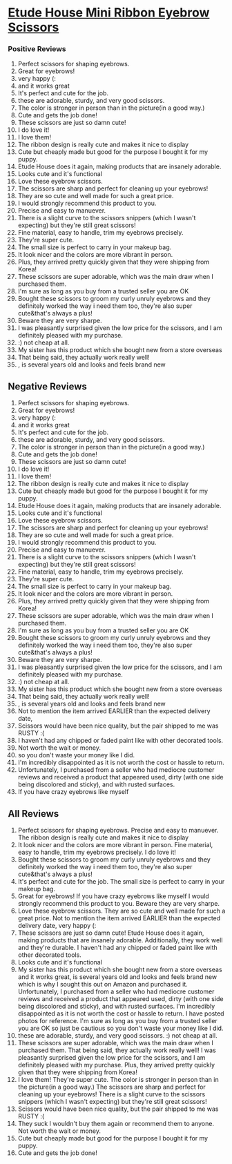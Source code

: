 # [Etude House Mini Ribbon Eyebrow Scissors](https://products.checkmycream.com/products/Etude-House-Mini-Ribbon-Eyebrow-Scissors.html)

### Positive Reviews

<ol>
      <li>Perfect scissors for shaping eyebrows.</li>
      <li>Great for eyebrows!</li>
      <li>very happy (:</li>
      <li>and it works great</li>
      <li>It&#x27;s perfect and cute for the job.</li>
      <li>these are adorable, sturdy, and very good scissors.</li>
      <li>The color is stronger in person than in the picture(in a good way.)</li>
      <li>Cute and gets the job done!</li>
      <li>These scissors are just so damn cute!</li>
      <li>I do love it!</li>
      <li>I love them!</li>
      <li>The ribbon design is really cute and makes it nice to display</li>
      <li>Cute but cheaply made but good for the purpose I bought it for my puppy.</li>
      <li>Etude House does it again, making products that are insanely adorable.</li>
      <li>Looks cute and it&#x27;s functional</li>
      <li>Love these eyebrow scissors.</li>
      <li>The scissors are sharp and perfect for cleaning up your eyebrows!</li>
      <li>They are so cute and well made for such a great price.</li>
      <li>I would strongly recommend this product to you.</li>
      <li>Precise and easy to manuever.</li>
      <li>There is a slight curve to the scissors snippers (which I wasn&#x27;t expecting) but they&#x27;re still great scissors!</li>
      <li>Fine material, easy to handle, trim my eyebrows precisely.</li>
      <li>They&#x27;re super cute.</li>
      <li>The small size is perfect to carry in your makeup bag.</li>
      <li>It look nicer and the colors are more vibrant in person.</li>
      <li>Plus, they arrived pretty quickly given that they were shipping from Korea!</li>
      <li>These scissors are super adorable, which was the main draw when I purchased them.</li>
      <li>I&#x27;m sure as long as you buy from a trusted seller you are OK</li>
      <li>Bought these scissors to groom my curly unruly eyebrows and they definitely worked the way i need them too, they&#x27;re also super cute&amp;that&#x27;s always a plus!</li>
      <li>Beware they are very sharpe.</li>
      <li>I was pleasantly surprised given the low price for the scissors, and I am definitely pleased with my purchase.</li>
      <li>:) not cheap at all.</li>
      <li>My sister has this product which she bought new from a store overseas</li>
      <li>That being said, they actually work really well!</li>
      <li>, is several years old and looks and feels brand new</li>
</ol>


<h2>Negative Reviews</h2>
<ol>
<li> Perfect scissors for shaping eyebrows.</li>
<li> Great for eyebrows!</li>
<li> very happy (:</li>
<li> and it works great</li>
<li> It&#x27;s perfect and cute for the job.</li>
<li> these are adorable, sturdy, and very good scissors.</li>
<li> The color is stronger in person than in the picture(in a good way.)</li>
<li> Cute and gets the job done!</li>
<li> These scissors are just so damn cute!</li>
<li> I do love it!</li>
<li> I love them!</li>
<li> The ribbon design is really cute and makes it nice to display</li>
<li> Cute but cheaply made but good for the purpose I bought it for my puppy.</li>
<li> Etude House does it again, making products that are insanely adorable.</li>
<li> Looks cute and it&#x27;s functional</li>
<li> Love these eyebrow scissors.</li>
<li> The scissors are sharp and perfect for cleaning up your eyebrows!</li>
<li> They are so cute and well made for such a great price.</li>
<li> I would strongly recommend this product to you.</li>
<li> Precise and easy to manuever.</li>
<li> There is a slight curve to the scissors snippers (which I wasn&#x27;t expecting) but they&#x27;re still great scissors!</li>
<li> Fine material, easy to handle, trim my eyebrows precisely.</li>
<li> They&#x27;re super cute.</li>
<li> The small size is perfect to carry in your makeup bag.</li>
<li> It look nicer and the colors are more vibrant in person.</li>
<li> Plus, they arrived pretty quickly given that they were shipping from Korea!</li>
<li> These scissors are super adorable, which was the main draw when I purchased them.</li>
<li> I&#x27;m sure as long as you buy from a trusted seller you are OK</li>
<li> Bought these scissors to groom my curly unruly eyebrows and they definitely worked the way i need them too, they&#x27;re also super cute&amp;that&#x27;s always a plus!</li>
<li> Beware they are very sharpe.</li>
<li> I was pleasantly surprised given the low price for the scissors, and I am definitely pleased with my purchase.</li>
<li> :) not cheap at all.</li>
<li> My sister has this product which she bought new from a store overseas</li>
<li> That being said, they actually work really well!</li>
<li> , is several years old and looks and feels brand new</li>
<li> Not to mention the item arrived EARLIER than the expected delivery date,</li>
<li> Scissors would have been nice quality, but the pair shipped to me was RUSTY :(</li>
<li> I haven&#x27;t had any chipped or faded paint like with other decorated tools.</li>
<li> Not worth the wait or money.</li>
<li> so you don&#x27;t waste your money like I did.</li>
<li> I&#x27;m incredibly disappointed as it is not worth the cost or hassle to return.</li>
<li> Unfortunately, I purchased from a seller who had mediocre customer reviews and received a product that appeared used, dirty (with one side being discolored and sticky), and with rusted surfaces.</li>
<li> If you have crazy eyebrows like myself</li>
</ol>

<h2>All Reviews</h2>

<ol>
    <li> Perfect scissors for shaping eyebrows. Precise and easy to manuever. The ribbon design is really cute and makes it nice to display</li>
    <li> It look nicer and the colors are more vibrant in person. Fine material, easy to handle, trim my eyebrows precisely. I do love it!</li>
    <li> Bought these scissors to groom my curly unruly eyebrows and they definitely worked the way i need them too, they&#x27;re also super cute&amp;that&#x27;s always a plus!</li>
    <li> It&#x27;s perfect and cute for the job. The small size is perfect to carry in your makeup bag.</li>
    <li> Great for eyebrows! If you have crazy eyebrows like myself I would strongly recommend this product to you. Beware they are very sharpe.</li>
    <li> Love these eyebrow scissors. They are so cute and well made for such a great price. Not to mention the item arrived EARLIER than the expected delivery date, very happy (:</li>
    <li> These scissors are just so damn cute! Etude House does it again, making products that are insanely adorable. Additionally, they work well and they&#x27;re durable. I haven&#x27;t had any chipped or faded paint like with other decorated tools.</li>
    <li> Looks cute and it&#x27;s functional</li>
    <li> My sister has this product which she bought new from a store overseas and it works great, is several years old and looks and feels brand new which is why I sought this out on Amazon and purchased it. Unfortunately, I purchased from a seller who had mediocre customer reviews and received a product that appeared used, dirty (with one side being discolored and sticky), and with rusted surfaces. I&#x27;m incredibly disappointed as it is not worth the cost or hassle to return. I have posted photos for reference. I&#x27;m sure as long as you buy from a trusted seller you are OK so just be cautious so you don&#x27;t waste your money like I did.</li>
    <li> these are adorable, sturdy, and very good scissors. :) not cheap at all.</li>
    <li> These scissors are super adorable, which was the main draw when I purchased them. That being said, they actually work really well! I was pleasantly surprised given the low price for the scissors, and I am definitely pleased with my purchase. Plus, they arrived pretty quickly given that they were shipping from Korea!</li>
    <li> I love them! They&#x27;re super cute. The color is stronger in person than in the picture(in a good way.) The scissors are sharp and perfect for cleaning up your eyebrows! There is a slight curve to the scissors snippers (which I wasn&#x27;t expecting) but they&#x27;re still great scissors!</li>
    <li> Scissors would have been nice quality, but the pair shipped to me was RUSTY :(</li>
    <li> They suck I wouldn&#x27;t buy them again or recommend them to anyone. Not worth the wait or money.</li>
    <li> Cute but cheaply made but good for the purpose I bought it for my puppy.</li>
    <li> Cute and gets the job done!</li>
</ol>




